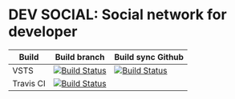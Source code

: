 # DEV SOCIAL: Social network for developer

| Build     | Build branch                                                                                                                                                                                             | Build sync Github                                                                                                                                                                                                        |
| --------- | -------------------------------------------------------------------------------------------------------------------------------------------------------------------------------------------------------- | ------------------------------------------------------------------------------------------------------------------------------------------------------------------------------------------------------------------------ |
| VSTS      | [![Build Status](https://dev.azure.com/devsocial/Dev.Social/_apis/build/status/Dev.Social?branchName=master)](https://dev.azure.com/devsocial/Dev.Social/_build/latest?definitionId=2?branchName=master) | [![Build Status](https://dev.azure.com/devsocial/Dev.Social/_apis/build/status/Dev.Social%20Github%20sync?branchName=master)](https://dev.azure.com/devsocial/Dev.Social/_build/latest?definitionId=3?branchName=master) |
| Travis CI | [![Build Status](https://travis-ci.com/SaiGonSoftware/DevSocial.svg?branch=master)](https://travis-ci.com/SaiGonSoftware/DevSocial)                                                                      |                                                                                                                                                                                                                          |
